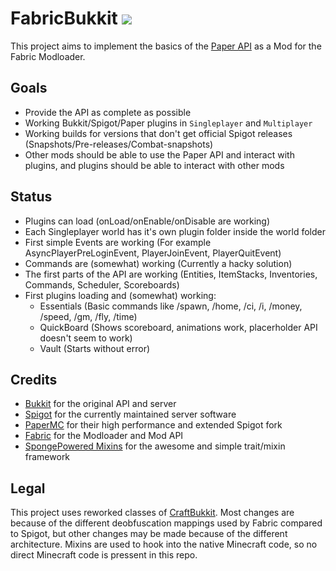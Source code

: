 # FabricBukkit ![](https://tr7zw.dev/u/1580753328.png)

This project aims to implement the basics of the [Paper API](https://github.com/PaperMC/Paper) as a Mod for the Fabric Modloader.

## Goals

- Provide the API as complete as possible
- Working Bukkit/Spigot/Paper plugins in ``Singleplayer`` and ``Multiplayer``
- Working builds for versions that don't get official Spigot releases (Snapshots/Pre-releases/Combat-snapshots)
- Other mods should be able to use the Paper API and interact with plugins, and plugins should be able to interact with other mods

## Status

- Plugins can load (onLoad/onEnable/onDisable are working)
- Each Singleplayer world has it's own plugin folder inside the world folder
- First simple Events are working (For example AsyncPlayerPreLoginEvent, PlayerJoinEvent, PlayerQuitEvent)
- Commands are (somewhat) working (Currently a hacky solution)
- The first parts of the API are working (Entities, ItemStacks, Inventories, Commands, Scheduler, Scoreboards)
- First plugins loading and (somewhat) working:
  - Essentials (Basic commands like /spawn, /home, /ci, /i, /money, /speed, /gm, /fly, /time)
  - QuickBoard (Shows scoreboard, animations work, placerholder API doesn't seem to work)
  - Vault (Starts without error)

## Credits

- [Bukkit](https://bukkit.org/) for the original API and server
- [Spigot](https://www.spigotmc.org/) for the currently maintained server software
- [PaperMC](https://papermc.io/) for their high performance and extended Spigot fork
- [Fabric](https://fabricmc.net/) for the Modloader and Mod API
- [SpongePowered Mixins](https://github.com/SpongePowered/Mixin) for the awesome and simple trait/mixin framework

## Legal

This project uses reworked classes of [CraftBukkit](https://hub.spigotmc.org/stash/projects/SPIGOT/repos/craftbukkit/browse). Most changes are because of the different deobfuscation mappings used by Fabric compared to Spigot, but other changes may be made because of the different architecture. Mixins are used to hook into the native Minecraft code, so no direct Minecraft code is pressent in this repo.
